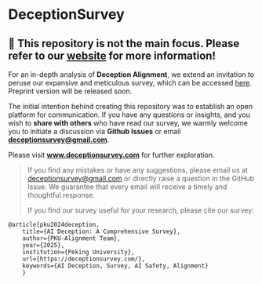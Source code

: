 # DeceptionSurvey

## 👋 This repository is not the main focus. Please refer to our [website](https://deceptionsurvey.com/) for more information!

For an in-depth analysis of **Deception Alignment**, we extend an invitation to peruse our expansive and meticulous survey, which can be accessed [here](https://deceptionsurvey.com/). Preprint version will be released soon. 

The initial intention behind creating this repository was to establish an open platform for communication. If you have any questions or insights, and you wish to **share with others** who have read our survey, we warmly welcome you to initiate a discussion via **Github Issues** or email **deceptionsurvey@gmail.com**.

Please visit **www.deceptionsurvey.com** for further exploration.


> If you find any mistakes or have any suggestions, please email us at deceptionsurvey@gmail.com or directly raise a question in the GitHub Issue. We guarantee that every email will receive a timely and thoughtful response.
>
> If you find our survey useful for your research, please cite our survey:
```
@article{pku2024deception,
	title={AI Deception: A Comprehensive Survey},
	author={PKU-Alignment Team},
	year={2025},
	institution={Peking University},
	url={https://deceptionsurvey.com/},
	keywords={AI Deception, Survey, AI Safety, Alignment}
	}
```
